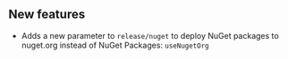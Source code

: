 [//]: # (Format this CHANGELOG.md with these titles:)
[//]: # (Breaking changes)
[//]: # (New features)
[//]: # (Bug fixes)
[//]: # (Minor changes)

## New features

- Adds a new parameter to `release/nuget` to deploy NuGet packages to nuget.org instead of NuGet Packages: `useNugetOrg`
